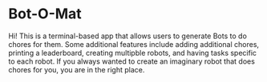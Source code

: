 # Bot-O-Mat
Hi! This is a terminal-based app that allows users to generate Bots to do chores for them. Some additional features include adding additional chores, printing a leaderboard, creating multipble robots, and having tasks specific to each robot. If you always wanted to create an imaginary robot that does chores for you, you are in the right place.
